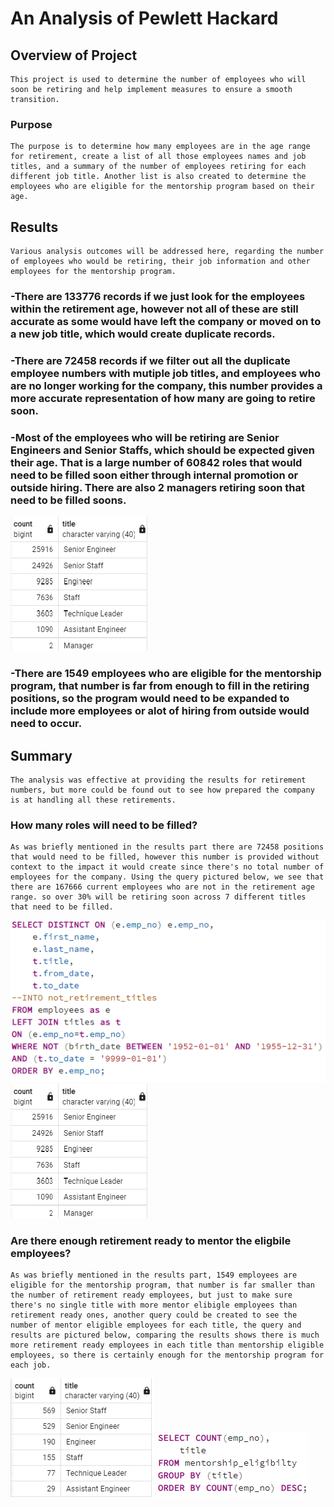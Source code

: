 # An Analysis of Pewlett Hackard

## Overview of Project
    This project is used to determine the number of employees who will soon be retiring and help implement measures to ensure a smooth transition.
### Purpose
    The purpose is to determine how many employees are in the age range for retirement, create a list of all those employees names and job titles, and a summary of the number of employees retiring for each different job title. Another list is also created to determine the employees who are eligible for the mentorship program based on their age.

## Results
    Various analysis outcomes will be addressed here, regarding the number of employees who would be retiring, their job information and other employees for the mentorship program.
### -There are 133776 records if we just look for the employees within the retirement age, however not all of these are still accurate as some would have left the company or moved on to a new job title, which would create duplicate records.

### -There are 72458 records if we filter out all the duplicate employee numbers with mutiple job titles, and employees who are no longer working for the company, this number provides a more accurate representation of how many are going to retire soon.
  
### -Most of the employees who will be retiring are Senior Engineers and Senior Staffs, which should be expected given their age. That is a large number of 60842 roles that would need to be filled soon either through internal promotion or outside hiring. There are also 2 managers retiring soon that need to be filled soons.
![](/Resources/number_titles.png)
  
### -There are 1549 employees who are eligible for the mentorship program, that number is far from enough to fill in the retiring positions, so the program would need to be expanded to include more employees or alot of hiring from outside would need to occur.

## Summary
    The analysis was effective at providing the results for retirement numbers, but more could be found out to see how prepared the company is at handling all these retirements.
### How many roles will need to be filled?
    As was briefly mentioned in the results part there are 72458 positions that would need to be filled, however this number is provided without context to the impact it would create since there's no total number of employees for the company. Using the query pictured below, we see that there are 167666 current employees who are not in the retirement age range. so over 30% will be retiring soon across 7 different titles that need to be filled.
![](/Resources/not_retire.png) ![](/Resources/number_titles.png)
### Are there enough retirement ready to mentor the eligbile employees?
    As was briefly mentioned in the results part, 1549 employees are eligible for the mentorship program, that number is far smaller than the number of retirement ready employees, but just to make sure there's no single title with more mentor elibigle employees than retirement ready ones, another query could be created to see the number of mentor eligible employees for each title, the query and results are pictured below, comparing the results shows there is much more retirement ready employees in each title than mentorship eligible employees, so there is certainly enough for the mentorship program for each job.
![](/Resources/mentor_titles.png) ![](/Resources/mentor_query.png)
